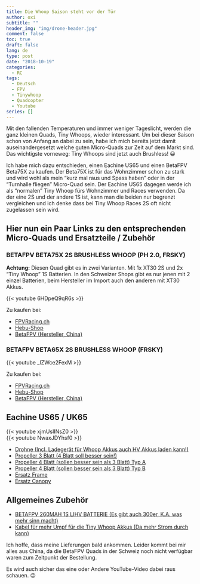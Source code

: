 ```yaml
---
title: Die Whoop Saison steht vor der Tür
author: oxi
subtitle: ""
header_img: "img/drone-header.jpg"
comment: false
toc: true
draft: false
lang: de
type: post
date: "2018-10-19"
categories:
  - RC
tags:
  - Deutsch
  - FPV
  - Tinywhoop
  - Quadcopter
  - Youtube
series: []
---
```

Mit den fallenden Temperaturen und immer weniger Tageslicht, werden die ganz kleinen Quads, Tiny Whoops, wieder interessant. Um bei dieser Saison schon von Anfang an dabei zu sein, habe ich mich bereits jetzt damit auseinandergesetzt welche guten Micro-Quads zur Zeit auf dem Markt sind. Das wichtigste vorneweg: Tiny Whoops sind jetzt auch Brushless! 😀

Ich habe mich dazu entschieden, einen Eachine US65 und einen BetaFPV Beta75X zu kaufen. Der Beta75X ist für das Wohnzimmer schon zu stark und wird wohl als mein &#8220;kurz mal raus und Spass haben&#8221; oder in der &#8220;Turnhalle fliegen&#8221; Micro-Quad sein. Der Eachine US65 dagegen werde ich als &#8220;normalen&#8221; Tiny Whoop fürs Wohnzimmer und Races verwenden. Da der eine 2S und der andere 1S ist, kann man die beiden nur begrenzt vergleichen und ich denke dass bei Tiny Whoop Races 2S oft nicht zugelassen sein wird.

## Hier nun ein Paar Links zu den entsprechenden Micro-Quads und Ersatzteile / Zubehör

### BETAFPV BETA75X 2S BRUSHLESS WHOOP (PH 2.0, FRSKY)

**Achtung:** Diesen Quad gibt es in zwei Varianten. Mit 1x XT30 2S und 2x &#8220;Tiny Whoop&#8221; 1S Batterien. In den Schweizer Shops gibt es nur jenen mit 2 einzel Batterien, beim Hersteller im Import auch den anderen mit XT30 Akkus.

{{< youtube 6HDpeQ9qR6s >}}

Zu kaufen bei:

* <a href="https://fpvracing.ch/de/bnf-bind-n-fly/2403-betafpv-beta75x-2s-brushless-whoop-ph-20-frsky.html" target="_blank" rel="noopener">FPVRacing.ch</a>
* <a href="http://www.hebu-shop.ch/product_info.php?info=p21608_BetaFPV-Beta75X-2S-Tiny-Whoop-Race-Quadrocopter---FrSky.html" target="_blank" rel="noopener">Hebu-Shop</a>
* <a href="https://betafpv.com/collections/2s-whoop-drones/products/beta75x-2s-whoop-quadcopter" target="_blank" rel="noopener">BetaFPV (Hersteller, China)</a>

### BETAFPV BETA65X 2S BRUSHLESS WHOOP (FRSKY)

{{< youtube _lZWce2FexM >}}

Zu kaufen bei:

* <a href="https://fpvracing.ch/de/bnf-bind-n-fly/2402-betafpv-beta65x-2s-brushless-whoop-ph20-frsky.html" target="_blank" rel="noopener">FPVRacing.ch</a>
* <a href="http://www.hebu-shop.ch/product_info.php?info=p21605_BetaFPV-Beta65X-2S-Tiny-Whoop-Race-Quadrocopter---FrSky.html" target="_blank" rel="noopener">Hebu-Shop</a>
* <a href="https://betafpv.com/collections/2s-whoop-drones/products/beta65x-2s-whoop-quadcopter" target="_blank" rel="noopener">BetaFPV (Hersteller, China)</a>

## Eachine US65 / UK65

{{< youtube xjmUsIINsZ0 >}}
<br />
{{< youtube NwaxJDYhsf0 >}}

* <a href="https://www.banggood.com/Eachine-US65-UK65-65mm-Whoop-FPV-Racing-Drone-BNF-Crazybee-F3-Flight-Controller-OSD-6A-Blheli_S-ESC-p-1339561.html?p=D411114001011201603H" target="_blank" rel="noopener">Drohne (Incl. Ladegerät für Whoop Akkus auch HV Akkus laden kann!)</a>
* <a href="https://www.banggood.com/Eachine-US65-UK65-FPV-Racing-Drone-Spare-Part-Propeller-31mm-3-Blade-2CW2CCW-p-1346930.html?p=D411114001011201603H" target="_blank" rel="noopener">Propeller 3 Blatt (4 Blatt soll besser sein!)</a>
* <a href="https://www.banggood.com/Transparent-Blade-Propeller-Sets-for-Eachine-E010-E010C-E010S-Blade-Inductrix-Tiny-Whoop-p-1145589.html?p=D411114001011201603H" target="_blank" rel="noopener">Propeller 4 Blatt (sollen besser sein als 3 Blatt) Typ A</a>
* <a href="https://www.banggood.com/Eachine-E010-Blade-Inductrix-Tiny-Whoop-RC-Quadcopter-Spares-Parts-Blades-Propeller-p-1079425.html?p=D411114001011201603H" target="_blank" rel="noopener">Propeller 4 Blatt (sollen besser sein als 3 Blatt) Typ B</a>
* <a href="https://www.banggood.com/Eachine-US65-UK65-IT65-FR65-ES65-DE65-65mm-Wheelbase-Whoop-FPV-Racing-Frame-Kit-3_6g-p-1347524.html?p=D411114001011201603H" target="_blank" rel="noopener">Ersatz Frame</a>
* <a href="https://www.banggood.com/Eachine-US65-UK65-IT65-FR65-ES65-DE65-ABS-Camera-Canopy-for-65mm-Whoop-FPV-Racing-Drone-p-1347756.html?p=D411114001011201603H" target="_blank" rel="noopener">Ersatz Canopy</a>

## Allgemeines Zubehör

* <a href="https://fpvracing.ch/de/batterien/2021-betafpv-260mah-1s-lihv-batterie.html http://www.hebu-shop.ch/product_info.php?info=p21612_BetaFPV-LiPo-Akku-1S-260mAh-3-8V-HV-zu-Beta65X-75X-2S-Tiny-Whoop.html" target="_blank" rel="noopener">BETAFPV 260MAH 1S LIHV BATTERIE (Es gibt auch 300er, K.A. was mehr sinn macht)</a>
* <a href="https://fpvracing.ch/de/bauelemente/2026-upgraded-jst-ph-20-powerwhoop-power-cable-pigtail.html" target="_blank" rel="noopener">Kabel für mehr Umpf für die Tiny Whoop Akkus (Da mehr Strom durch kann)</a>

Ich hoffe, dass meine Lieferungen bald ankommen. Leider kommt bei mir alles aus China, da die BetaFPV Quads in der Schweiz noch nicht verfügbar waren zum Zeitpunkt der Bestellung.

Es wird auch sicher das eine oder Andere YouTube-Video dabei raus schauen. 😉
